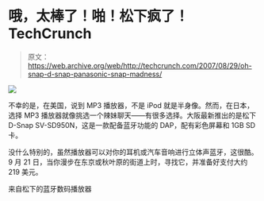 # 哦，太棒了！啪！松下疯了！TechCrunch

> 原文：<https://web.archive.org/web/http://techcrunch.com/2007/08/29/oh-snap-d-snap-panasonic-snap-madness/>

![](img/ef58a8c57e27d69fcbdae5f9b2c73234.png)

不幸的是，在美国，说到 MP3 播放器，不是 iPod 就是半身像。然而，在日本，选择 MP3 播放器就像挑选一个辣妹聊天——有很多选择。大阪最新推出的是松下 D-Snap SV-SD950N，这是一款配备蓝牙功能的 DAP，配有彩色屏幕和 1GB SD 卡。

没什么特别的，虽然播放器可以对你的耳机或汽车音响进行立体声蓝牙，这很酷。9 月 21 日，当你漫步在东京或秋叶原的街道上时，寻找它，并准备好支付大约 219 美元。

来自松下的蓝牙数码播放器